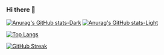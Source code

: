 ### Hi there 👋
[![Anurag's GitHub stats-Dark](https://github-readme-stats.vercel.app/api?username=NorthBoundWisdom\&show_icons=true\&theme=dark#gh-dark-mode-only)](https://github.com/anuraghazra/github-readme-stats#responsive-card-theme#gh-dark-mode-only)
[![Anurag's GitHub stats-Light](https://github-readme-stats.vercel.app/api?username=NorthBoundWisdom\&show_icons=true\&theme=default#gh-light-mode-only)](https://github.com/anuraghazra/github-readme-stats#responsive-card-theme#gh-light-mode-only)

[![Top Langs](https://github-readme-stats.vercel.app/api/top-langs/?username=NorthBoundWisdom&layout=compact&theme=dracula)](https://github.com/anuraghazra/github-readme-stats)

[![GitHub Streak](https://streak-stats.demolab.com/?user=NorthBoundWisdom&theme=dracula)](https://git.io/streak-stats)
